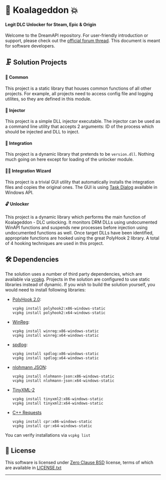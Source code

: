 ﻿# 🐨 Koalageddon 💥
#### Legit DLC Unlocker for Steam, Epic & Origin
Welcome to the DreamAPI repository.
For user-friendly introduction or support, please check out the [official forum thread]. This document is meant for software developers.

## 🗜 Solution Projects
#### 🧰 Common
This project is a static library that houses common functions of all other projects. For example, all projects need to access config file and logging utilites, so they are defined in this module.

#### 💉 Injector
This project is a simple DLL injector executable. The injector can be used as a command line utility that accepts 2 arguments: ID of the process which should be injected and DLL to inject.

#### 🔗 Integration
This project is a dynamic library that pretends to be `version.dll`. Nothing much going on here except for loading of the unlocker module.

#### 🧙🏼‍ Integration Wizard
This project is a trivial GUI utility that automatically installs the integration files and copies the original ones. The GUI is using [Task Dialog] available in Windows API.

#### 🔓 Unlocker
This project is a dynamic library which performs the main function of Koalageddon - DLC unlocking. It monitors DRM DLLs using undocumented WinAPI functions and suspends new processes before injection using undocumented functions as well. Once target DLLs have been identified, appropriate functions are hooked using the great PolyHook 2 library. A total of 4 hooking techniques are used in this project.

## 🛠 Dependencies
The solution uses a number of third party dependencies, which are available via [vcpkg].
Projects in the solution are configured to use static libraries instead of dynamic. If you wish to build the solution yourself, you would need to install following libraries:

* [PolyHook 2.0]:
	```
	vcpkg install polyhook2:x86-windows-static
	vcpkg install polyhook2:x64-windows-static
	```
* [WinReg]:
	```
	vcpkg install winreg:x86-windows-static
	vcpkg install winreg:x64-windows-static
	```
* [spdlog]:
	```
	vcpkg install spdlog:x86-windows-static
	vcpkg install spdlog:x64-windows-static
	```
* [nlohmann JSON]:
	```
	vcpkg install nlohmann-json:x86-windows-static
	vcpkg install nlohmann-json:x64-windows-static
	```
* [TinyXML-2]
	```
	vcpkg install tinyxml2:x86-windows-static
	vcpkg install tinyxml2:x64-windows-static
	```
* [C++ Requests]
	```
	vcpkg install cpr:x86-windows-static
	vcpkg install cpr:x64-windows-static
	```

You can verify installations via `vcpkg list`

## 📄 License
This software is licensed under [Zero Clause BSD] license, terms of which are available in [LICENSE.txt]

___

[official forum thread]: https://cs.rin.ru/forum/viewtopic.php?f=10&t=112021
[Task Dialog]: https://docs.microsoft.com/en-us/windows/win32/controls/task-dialogs-overview#:~:text=A%20task%20dialog%20is%20a,features%20than%20a%20message%20box.
[vcpkg]: https://github.com/Microsoft/vcpkg#quick-start-windows
[spdlog]: https://github.com/gabime/spdlog
[nlohmann JSON]: https://github.com/nlohmann/json/
[PolyHook 2.0]: https://github.com/stevemk14ebr/PolyHook_2_0
[WinReg]: https://github.com/GiovanniDicanio/WinReg
[C++ Requests]: https://github.com/whoshuu/cpr
[TinyXML-2]: https://github.com/leethomason/tinyxml2

[Zero Clause BSD]: https://choosealicense.com/licenses/0bsd/
[LICENSE.txt]: ./LICENSE.txt
